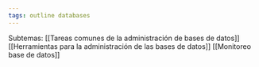 ```yaml
---
tags: outline databases
---
```

Subtemas:
[[Tareas comunes de la administración de bases de datos]]
[[Herramientas para la administración de las bases de datos]]
[[Monitoreo base de datos]]
